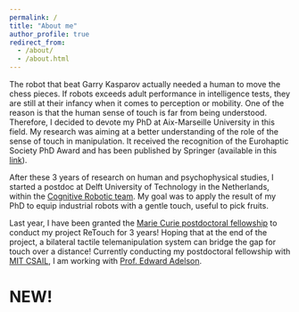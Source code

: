 ```yaml
---
permalink: /
title: "About me"
author_profile: true
redirect_from: 
  - /about/
  - /about.html
---
```


The robot that beat Garry Kasparov actually needed a human to move the chess pieces. If robots exceeds adult performance in intelligence tests, they are still at their infancy when it comes to perception or mobility. One of the reason is that the human sense of touch is far from being understood. Therefore, I decided to devote my PhD at Aix-Marseille University in this field. My research was aiming at a better understanding of the role of the sense of touch in manipulation. It received the recognition of the Eurohaptic Society PhD Award and has been published by Springer (available in this [link](https://link.springer.com/book/10.1007/978-3-031-16053-0)).

After these 3 years of research on human and psychophysical studies, I started a postdoc at Delft University of Technology in the Netherlands, within the [Cognitive Robotic team](https://www.tudelft.nl/en/me/about/departments/cognitive-robotics-cor). My goal was to apply the result of my PhD to equip industrial robots with a gentle touch, useful to pick fruits.

Last year, I have been granted the [Marie Curie postdoctoral fellowship](https://marie-sklodowska-curie-actions.ec.europa.eu/actions/postdoctoral-fellowships) to conduct my project ReTouch for 3 years! Hoping that at the end of the project, a bilateral tactile telemanipulation system can bridge the gap for touch over a distance! Currently conducting my postdoctoral fellowship with [MIT CSAIL](https://www.csail.mit.edu/), I am working with [Prof. Edward Adelson](https://www.csail.mit.edu/person/ted-adelson).

NEW!
======



